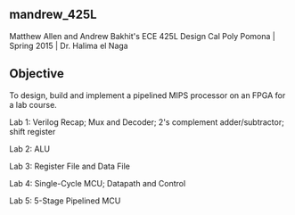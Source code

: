 ## mandrew_425L
Matthew Allen and Andrew Bakhit's ECE 425L Design
Cal Poly Pomona | Spring 2015 | Dr. Halima el Naga

## Objective
To design, build and implement a pipelined MIPS processor on an FPGA for a lab course.

Lab 1: Verilog Recap; Mux and Decoder; 2's complement adder/subtractor; shift register

Lab 2: ALU

Lab 3: Register File and Data File

Lab 4: Single-Cycle MCU; Datapath and Control

Lab 5: 5-Stage Pipelined MCU

